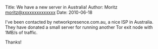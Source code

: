 Title: We have a new server in Australia!
Author: Moritz <moritz@xxxxxxxxxxxxxx>
Date: 2010-06-18


I've been contacted by networkpresence.com.au, a nice ISP in Australia.
They have donated a small server for running another Tor exit node with
1MB/s of traffic.

Thanks!
